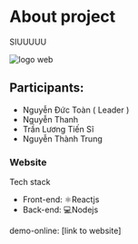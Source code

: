 
# About project
SIUUUUU

![logo web](https://res.cloudinary.com/dw8ilqth2/image/upload/v1669807030/logo_mwaet4_f0vgnl.png)
## Participants:
- Nguyễn Đức Toàn ( Leader )
- Nguyễn Thanh
- Trần Lương Tiến Sĩ
- Nguyễn Thành Trung

### Website
Tech stack
- Front-end: ⚛️Reactjs
- Back-end: 💻Nodejs

demo-online: [link to website]
